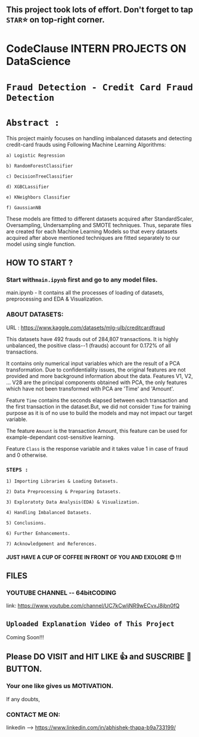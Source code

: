 ## This project took lots of effort. Don't forget to tap `STAR`⭐ on top-right corner.

# CodeClause INTERN PROJECTS ON DataScience

# `Fraud Detection - Credit Card Fraud Detection`

# `Abstract :` 

This project mainly focuses on handling imbalanced datasets and detecting credit-card frauds using Following Machine Learning Algorithms:

    a) Logistic Regression

    b) RandomForestClassifier

    c) DecisionTreeClassifier

    d) XGBCLassifier

    e) KNeighbors Classifier

    f) GaussianNB 

These models are fittted to different datasets acquired after StandardScaler, Oversampling, Undersampling and SMOTE techniques.
Thus, separate files are created for each Machine Learning Models so that every datasets acquired after above mentioned techniques are fitted separately to our model using single function.

## HOW TO START ? 

### Start with`main.ipynb` first and go to any model files.

main.ipynb - It contains all the processes of loading of datasets, preprocessing and EDA & Visualization. 

### ABOUT DATASETS: 

URL : https://www.kaggle.com/datasets/mlg-ulb/creditcardfraud

This datasets have 492 frauds out of 284,807 transactions. It is highly unbalanced, the positive class--1 (frauds) account for 0.172% of all transactions.

It contains only numerical input variables which are the result of a PCA transformation. Due to confidentiality issues, the original features are not provided and more background information about the data. Features V1, V2, … V28 are the principal components obtained with PCA, the only features which have not been transformed with PCA are 'Time' and 'Amount'.

Feature `Time` contains the seconds elapsed between each transaction and the first transaction in the dataset.But, we did not consider `Time` for training purpose as it is of no use to build the models and may not impact our target variable.

The feature `Amount` is the transaction Amount, this feature can be used for example-dependant cost-sensitive learning.

Feature `Class` is the response variable and it takes value 1 in case of fraud and 0 otherwise.

### `STEPS : `
 

    1) Importing Libraries & Loading Datasets.

    2) Data Preprocessing & Preparing Datasets.

    3) Exploratoty Data Analysis(EDA) & Visualization.

    4) Handling Imbalanced Datasets. 

    5) Conclusions.

    6) Further Enhancements.

    7) Acknowledgement and References.


#### JUST HAVE A CUP OF COFFEE IN FRONT OF YOU AND EXOLORE 😊 !!! 

## FILES 

### YOUTUBE CHANNEL -- 64bitCODING

link: https://www.youtube.com/channel/UC7kCwIjNR9wECvxJ8jbn0fQ

## `Uploaded Explanation Video of This Project`

Coming Soon!!!

## Please DO VISIT and HIT LIKE 👍 and SUSCRIBE 🔔 BUTTON.
### Your one like gives us MOTIVATION.

If any doubts,

### CONTACT ME ON:

linkedin --> https://www.linkedin.com/in/abhishek-thapa-b9a733199/
